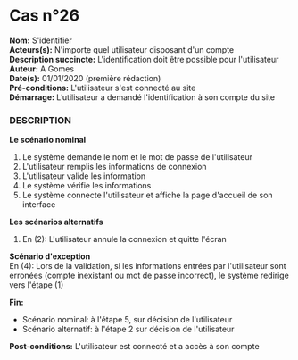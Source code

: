 # Cas  n°26

**Nom:** S'identifier<br>
**Acteurs(s):** N'importe quel utilisateur disposant d'un compte<br>
**Description succincte:** L'identification doit être possible pour l'utilisateur<br>
**Auteur:** A Gomes<br>
**Date(s):** 01/01/2020 (première rédaction)<br>
**Pré-conditions:** L'utilisateur s'est connecté au site<br>
**Démarrage:** L’utilisateur a demandé l'identification à son compte du site<br>

### **DESCRIPTION**

**Le scénario nominal**<br>
1. Le système demande le nom et le mot de passe de l'utilisateur
2. L'utilisateur remplis les informations de connexion
3. L'utilisateur valide les information
4. Le système vérifie les informations
5. Le système connecte l'utilisateur et affiche la page d'accueil de son interface

**Les scénarios alternatifs**<br>
1.  En (2): L'utilisateur annule la connexion et quitte l'écran

**Scénario d'exception**<br>
En (4): Lors de la validation, si les informations entrées par l'utilisateur sont erronées (compte inexistant ou mot de passe incorrect), le système redirige vers l'étape (1)

**Fin:** 
- Scénario nominal: à l'étape 5, sur décision de l'utilisateur
- Scénario alternatif: à l'étape 2 sur décision de l'utilisateur

**Post-conditions:** L'utilisateur est connecté et a accès à son compte